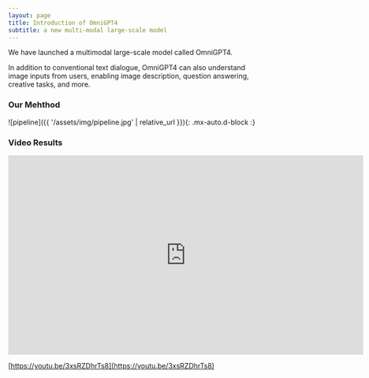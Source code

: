 ```yaml
---
layout: page
title: Introduction of OmniGPT4
subtitle: a new multi-modal large-scale model
---
```


We have launched a multimodal large-scale model called OmniGPT4. 

In addition to conventional text dialogue, OmniGPT4 can also understand image inputs from users, enabling image description, question answering, creative tasks, and more. 

### Our Mehthod

![pipeline]({{ '/assets/img/pipeline.jpg' | relative_url }}){: .mx-auto.d-block :}

### Video Results

<iframe width="720" height="405" src="https://www.youtube.com/embed/3xsRZDhrTs8" title="OmniGPT4" frameborder="0" allow="accelerometer; autoplay; clipboard-write; encrypted-media; gyroscope; picture-in-picture; web-share" allowfullscreen></iframe>

[https://youtu.be/3xsRZDhrTs8](https://youtu.be/3xsRZDhrTs8)
